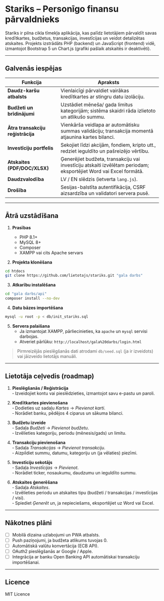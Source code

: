# Stariks – Personīgo finansu pārvaldnieks

Stariks ir pilna cikla tīmekļa aplikācija, kas palīdz lietotājiem pārvaldīt savas kredītkartes, budžetus, transakcijas, investīcijas un veidot detalizētas atskaites. Projekts izstrādāts PHP (backend) un JavaScript (frontend) vidē, izmantojot Bootstrap 5 un Chart.js (grafiki pašlaik atskaitēs ir deaktivēti).

---

## Galvenās iespējas

| Funkcija | Apraksts |
|----------|----------|
| **Daudz-karšu atbalsts** | Vienlaicīgi pārvaldiet vairākas kredītkartes ar stingru datu izolāciju. |
| **Budžeti un brīdinājumi** | Uzstādiet mēneša/ gada limitus kategorijām; sistēma skaidri rāda izlietoto un atlikušo summu. |
| **Ātra transakciju reģistrācija** | Vienkārša veidlapa ar automātisku summas validāciju; transakcija momentā atjaunina kartes bilanci. |
| **Investīciju portfelis** | Sekojiet līdzi akcijām, fondiem, kripto utt., redziet ieguldīto un pašreizējo vērtību. |
| **Atskaites (PDF/DOC/XLSX)** | Ģenerējiet budžeta, transakciju vai investīciju atskaiti izvēlētam periodam; eksportējiet Word vai Excel formātā. |
| **Daudzvalodība** | LV / EN slēdzis (ietverta `lang.js`). |
| **Drošība** | Sesijas-balstīta autentifikācija, CSRF aizsardzība un validatori servera pusē. |

---

## Ātrā uzstādīšana

1. **Prasības**
   * PHP 8.1+
   * MySQL 8+
   * Composer
   * XAMPP vai cits Apache servars

2. **Projekta klonēšana**
```bash
cd htdocs
git clone https://github.com/lietotajs/stariks.git "gala darbs"
```

3. **Atkarību instalēšana**
```bash
cd "gala darbs/api"
composer install --no-dev
```

4. **Datu bāzes importēšana**
```bash
mysql -u root -p < db/init_stariks.sql
```

5. **Servera palaišana**
   * Ja izmantojat XAMPP, pārliecinieties, ka `apache` un `mysql` servisi darbojas.
   * Atveriet pārlūku: `http://localhost/gala%20darbs/login.html`

> Pirmreizējās pieslēgšanās dati atrodami `db/seed.sql` (ja ir izveidots) vai jāizveido lietotājs manuāli.

---

## Lietotāja ceļvedis (roadmap)

1. **Pieslēgšanās / Reģistrācija**  
   ‑ Izveidojiet kontu vai pieslēdzieties, izmantojot savu e-pastu un paroli.

2. **Kredītkartes pievienošana**  
   ‑ Dodieties uz sadaļu *Kartes* → *Pievienot karti*.  
   ‑ Norādiet banku, pēdējos 4 ciparus un sākuma bilanci.

3. **Budžetu izveide**  
   ‑ Sadaļa *Budžeti* → *Pievienot budžetu*.  
   ‑ Izvēlieties kategoriju, periodu (mēnesis/gads) un limitu.

4. **Transakciju pievienošana**  
   ‑ Sadaļa *Transakcijas* → *Pievienot transakciju*.  
   ‑ Aizpildiet summu, datumu, kategoriju un (ja vēlaties) piezīmi.

5. **Investīciju sekotājs**  
   ‑ Sadaļa *Investīcijas* → *Pievienot*.  
   ‑ Norādiet ticker, nosaukumu, daudzumu un ieguldīto summu.

6. **Atskaites ģenerēšana**  
   ‑ Sadaļa *Atskaites*.  
   ‑ Izvēlieties periodu un atskaites tipu (budžeti / transakcijas / investīcijas / visi).  
   ‑ Spiediet *Ģenerēt* un, ja nepieciešams, eksportējiet uz Word vai Excel.

---

## Nākotnes plāni

- [ ] Mobilā dizaina uzlabojumi un PWA atbalsts.  
- [ ] Push paziņojumi, ja budžeta atlikums tuvojas 0.  
- [ ] Automātiskā valūtu konvertācija (ECB API).  
- [ ] OAuth2 pieslēgšanās ar Google / Apple.  
- [ ] Integrācija ar banku Open Banking API automātiskai transakciju importēšanai.

---

## Licence
MIT Licence
